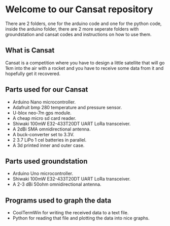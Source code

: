 # Welcome to our Cansat repository

There are 2 folders, one for the arduino code and one for the python code, inside the arduino folder, there are 2 more seperate folders with groundstation and cansat codes and instructions on how to use them.

## What is Cansat

Cansat is a competition where you have to design a little satellite that will go 1km into the air with a rocket and you have to receive some data from it and hopefully get it recovered.

## Parts used for our Cansat

- Arduino Nano microcontroller.
- Adafruit bmp 280 temperature and pressure sensor.
- U-blox neo-7m gps module.
- A cheap micro sd card reader.
- Shiwaki 100mW E32-433T20DT UART LoRa transceiver.
- A 2dBi SMA omnidirectional antenna.
- A buck-converter set to 3.3V.
- 2 3.7 LiPo 1 cel batteries in parallel.
- A 3d printed inner and outer case.

## Parts used groundstation

- Arduino Uno microcontroller.
- Shiwaki 100mW E32-433T20DT UART LoRa transceiver.
- A 2-3 dBi 50ohm omnidirectional antenna.

## Programs used to graph the data

- CoolTermWin for writing the received data to a text file.
- Python for reading that file and plotting the data into nice graphs.
